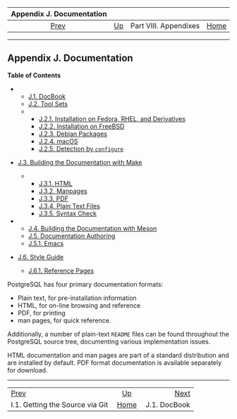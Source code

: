 <!--?xml version="1.0" encoding="UTF-8" standalone="no"?-->

|              Appendix J. Documentation              |                                               |                       |                                                       |                                               |
| :-------------------------------------------------: | :-------------------------------------------- | :-------------------: | ----------------------------------------------------: | --------------------------------------------: |
| [Prev](git.html "I.1. Getting the Source via Git")  | [Up](appendixes.html "Part VIII. Appendixes") | Part VIII. Appendixes | [Home](index.html "PostgreSQL 17devel Documentation") |  [Next](docguide-docbook.html "J.1. DocBook") |

***

## Appendix J. Documentation

**Table of Contents**

*   *   [J.1. DocBook](docguide-docbook.html)
    *   [J.2. Tool Sets](docguide-toolsets.html)

    <!---->

    *   *   [J.2.1. Installation on Fedora, RHEL, and Derivatives](docguide-toolsets.html#DOCGUIDE-TOOLSETS-INST-FEDORA-ET-AL)
        *   [J.2.2. Installation on FreeBSD](docguide-toolsets.html#DOCGUIDE-TOOLSETS-INST-FREEBSD)
        *   [J.2.3. Debian Packages](docguide-toolsets.html#DOCGUIDE-TOOLSETS-INST-DEBIAN)
        *   [J.2.4. macOS](docguide-toolsets.html#DOCGUIDE-TOOLSETS-INST-MACOS)
        *   [J.2.5. Detection by `configure`](docguide-toolsets.html#DOCGUIDE-TOOLSETS-CONFIGURE)

*   [J.3. Building the Documentation with Make](docguide-build.html)

    *   *   [J.3.1. HTML](docguide-build.html#DOCGUIDE-BUILD-HTML)
        *   [J.3.2. Manpages](docguide-build.html#DOCGUIDE-BUILD-MANPAGES)
        *   [J.3.3. PDF](docguide-build.html#DOCGUIDE-BUILD-PDF)
        *   [J.3.4. Plain Text Files](docguide-build.html#DOCGUIDE-BUILD-PLAIN-TEXT)
        *   [J.3.5. Syntax Check](docguide-build.html#DOCGUIDE-BUILD-SYNTAX-CHECK)

*   *   [J.4. Building the Documentation with Meson](docguide-build-meson.html)
    *   [J.5. Documentation Authoring](docguide-authoring.html)

    <!---->

    *   [J.5.1. Emacs](docguide-authoring.html#DOCGUIDE-AUTHORING-EMACS)

*   [J.6. Style Guide](docguide-style.html)

    *   [J.6.1. Reference Pages](docguide-style.html#DOCGUIDE-STYLE-REF-PAGES)

PostgreSQL has four primary documentation formats:

*   Plain text, for pre-installation information
*   HTML, for on-line browsing and reference
*   PDF, for printing
*   man pages, for quick reference.

Additionally, a number of plain-text `README` files can be found throughout the PostgreSQL source tree, documenting various implementation issues.

HTML documentation and man pages are part of a standard distribution and are installed by default. PDF format documentation is available separately for download.

***

|                                                     |                                                       |                                               |
| :-------------------------------------------------- | :---------------------------------------------------: | --------------------------------------------: |
| [Prev](git.html "I.1. Getting the Source via Git")  |     [Up](appendixes.html "Part VIII. Appendixes")     |  [Next](docguide-docbook.html "J.1. DocBook") |
| I.1. Getting the Source via Git                     | [Home](index.html "PostgreSQL 17devel Documentation") |                                  J.1. DocBook |
